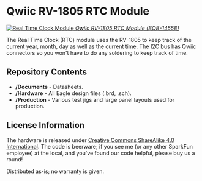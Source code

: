 Qwiic RV-1805 RTC Module
==================

[![Real Time Clock Module](https://cdn.sparkfun.com/r/500-500/assets/parts/1/2/6/9/1/14558-SparkFun_Real_Time_Clock_Module_-_RV-1805__Qwiic_-01.jpg) 
*Qwiic RV-1805 RTC Module (BOB-14558)*](https://www.sparkfun.com/products/14558)

The Real Time Clock (RTC) module uses the RV-1805 to keep track of the current year, month, day as well as the current time. The I2C bus has Qwiic connectors so you won't have to do any soldering to keep track of time.

Repository Contents
-------------------
* **/Documents** - Datasheets. 
* **/Hardware** - All Eagle design files (.brd, .sch). 
* **/Production** - Various test jigs and large panel layouts used for production.

License Information
-------------------

The hardware is released under [Creative Commons ShareAlike 4.0 International](https://creativecommons.org/licenses/by-sa/4.0/).
The code is beerware; if you see me (or any other SparkFun employee) at the local, and you've found our code helpful, please buy us a round!

Distributed as-is; no warranty is given.